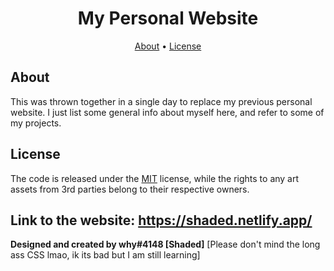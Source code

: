 <h1 align="center">My Personal Website</h1>

<p align="center">
  <a href="#about">About</a>
  •
  <a href="#license">License</a>
  <br>
</p>

## About

This was thrown together in a single day to replace my previous personal
website. I just list some general info about myself here, and refer to some
of my projects.

## License

The code is released under the [MIT](https://github.com/ItsShaded/shaded_website/main/LICENSE)
license, while the rights to any art assets from 3rd parties belong to
their respective owners.

## Link to the website: https://shaded.netlify.app/

**Designed and created by why#4148 [Shaded]**
[Please don't mind the long ass CSS lmao, ik its bad but I am still learning]
